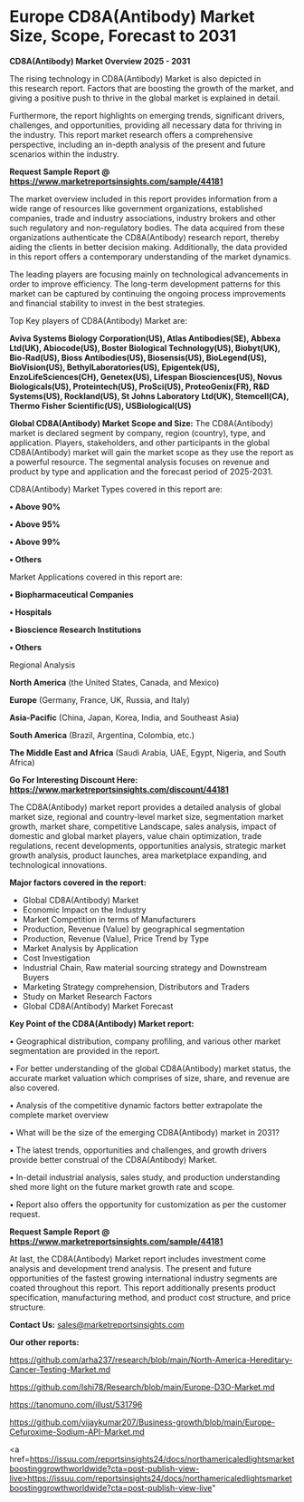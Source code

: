 # Europe CD8A(Antibody) Market Size, Scope, Forecast to 2031

<Strong> CD8A(Antibody) Market Overview 2025 - 2031</strong>

The rising technology in CD8A(Antibody) Market is also depicted in this research report. Factors that are boosting the growth of the market, and giving a positive push to thrive in the global market is explained in detail.

Furthermore, the report highlights on emerging trends, significant drivers, challenges, and opportunities, providing all necessary data for thriving in the industry. This report market research offers a comprehensive perspective, including an in-depth analysis of the present and future scenarios within the industry.

<strong>Request Sample Report @ <a href=https://www.marketreportsinsights.com/sample/44181>https://www.marketreportsinsights.com/sample/44181</a></strong>

The market overview included in this report provides information from a wide range of resources like government organizations, established companies, trade and industry associations, industry brokers and other such regulatory and non-regulatory bodies. The data acquired from these organizations authenticate the CD8A(Antibody) research report, thereby aiding the clients in better decision making. Additionally, the data provided in this report offers a contemporary understanding of the market dynamics.

The leading players are focusing mainly on technological advancements in order to improve efficiency. The long-term development patterns for this market can be captured by continuing the ongoing process improvements and financial stability to invest in the best strategies.

Top Key players of CD8A(Antibody) Market are:

<strong>Aviva Systems Biology Corporation(US), Atlas Antibodies(SE), Abbexa Ltd(UK), Abiocode(US), Boster Biological Technology(US), Biobyt(UK), Bio-Rad(US), Bioss Antibodies(US), Biosensis(US), BioLegend(US), BioVision(US), BethylLaboratories(US), Epigentek(US), EnzoLifeSciences(CH), Genetex(US), Lifespan Biosciences(US), Novus Biologicals(US), Proteintech(US), ProSci(US), ProteoGenix(FR), R&D Systems(US), Rockland(US), St Johns Laboratory Ltd(UK), Stemcell(CA), Thermo Fisher Scientific(US), USBiological(US)</strong>

<strong><b>Global CD8A(Antibody) Market Scope and Size:</b></strong>
The CD8A(Antibody) market is declared segment by company, region (country), type, and application. Players, stakeholders, and other participants in the global CD8A(Antibody) market will gain the market scope as they use the report as a powerful resource. The segmental analysis focuses on revenue and product by type and application and the forecast period of 2025-2031.

CD8A(Antibody) Market Types covered in this report are:

<strong>•  Above 90%

•  Above 95%

•  Above 99%

•  Others</strong>

Market Applications covered in this report are:

<strong>•  Biopharmaceutical Companies

•  Hospitals

•  Bioscience Research Institutions

•  Others</strong> 

Regional Analysis

<strong>North America</strong> (the United States, Canada, and Mexico)

<strong>Europe</strong> (Germany, France, UK, Russia, and Italy)

<strong>Asia-Pacific</strong> (China, Japan, Korea, India, and Southeast Asia)

<strong>South America</strong> (Brazil, Argentina, Colombia, etc.)

<strong>The Middle East and Africa</strong> (Saudi Arabia, UAE, Egypt, Nigeria, and South Africa)

<strong>Go For Interesting Discount Here: <a href=https://www.marketreportsinsights.com/discount/44181>https://www.marketreportsinsights.com/discount/44181</a></strong>

The CD8A(Antibody) market report provides a detailed analysis of global market size, regional and country-level market size, segmentation market growth, market share, competitive Landscape, sales analysis, impact of domestic and global market players, value chain optimization, trade regulations, recent developments, opportunities analysis, strategic market growth analysis, product launches, area marketplace expanding, and technological innovations.

<strong><b>Major factors covered in the report:</b></strong>
<ul>
  <li>Global CD8A(Antibody) Market </li>
  <li>Economic Impact on the Industry</li>
  <li>Market Competition in terms of Manufacturers</li>
  <li>Production, Revenue (Value) by geographical segmentation</li>
  <li>Production, Revenue (Value), Price Trend by Type</li>
  <li>Market Analysis by Application</li>
  <li>Cost Investigation</li>
  <li>Industrial Chain, Raw material sourcing strategy and Downstream Buyers</li>
  <li>Marketing Strategy comprehension, Distributors and Traders</li>
  <li>Study on Market Research Factors</li>
  <li>Global CD8A(Antibody) Market Forecast</li>
</ul>

<strong><b>Key Point of the CD8A(Antibody) Market report:</b></strong>

• Geographical distribution, company profiling, and various other market segmentation are provided in the report.

• For better understanding of the global CD8A(Antibody) market status, the accurate market valuation which comprises of size, share, and revenue are also covered.

• Analysis of the competitive dynamic factors better extrapolate the complete market overview

• What will be the size of the emerging CD8A(Antibody) market in 2031?

• The latest trends, opportunities and challenges, and growth drivers provide better construal of the CD8A(Antibody) Market.

• In-detail industrial analysis, sales study, and production understanding shed more light on the future market growth rate and scope.

• Report also offers the opportunity for customization as per the customer request.

<strong>Request Sample Report @ <a href=https://www.marketreportsinsights.com/sample/44181>https://www.marketreportsinsights.com/sample/44181</a></strong>

At last, the CD8A(Antibody) Market report includes investment come analysis and development trend analysis. The present and future opportunities of the fastest growing international industry segments are coated throughout this report. This report additionally presents product specification, manufacturing method, and product cost structure, and price structure.

<strong>Contact Us:</strong>
sales@marketreportsinsights.com

<strong>Our other reports:</strong>

<a href=https://github.com/arha237/research/blob/main/North-America-Hereditary-Cancer-Testing-Market.md>https://github.com/arha237/research/blob/main/North-America-Hereditary-Cancer-Testing-Market.md</a>

<a href=https://github.com/Ishi78/Research/blob/main/Europe-D3O-Market.md>https://github.com/Ishi78/Research/blob/main/Europe-D3O-Market.md</a>

<a href=https://tanomuno.com/illust/531796>https://tanomuno.com/illust/531796</a>

<a href=https://github.com/vijaykumar207/Business-growth/blob/main/Europe-Cefuroxime-Sodium-API-Market.md>https://github.com/vijaykumar207/Business-growth/blob/main/Europe-Cefuroxime-Sodium-API-Market.md</a>

<a href=https://issuu.com/reportsinsights24/docs/northamericaledlightsmarketboostinggrowthworldwide?cta=post-publish-view-live>https://issuu.com/reportsinsights24/docs/northamericaledlightsmarketboostinggrowthworldwide?cta=post-publish-view-live</a>"
